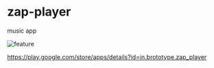 # zap-player
music app

![feature](https://user-images.githubusercontent.com/115061533/213126008-6aa64e1b-482b-441d-a82a-a863a3e9ee17.png)

https://play.google.com/store/apps/details?id=in.brototype.zap_player
